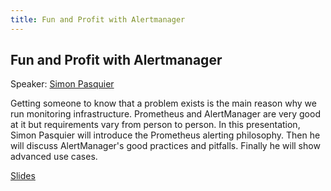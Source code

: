 ```yaml
---
title: Fun and Profit with Alertmanager
---
```


## Fun and Profit with Alertmanager

Speaker: [Simon Pasquier](/2019-munich/speakers/simon-pasquier/)

Getting someone to know that a problem exists is the main reason why we run monitoring infrastructure. Prometheus and AlertManager are very good at it but requirements vary from person to person. In this presentation, Simon Pasquier will introduce the Prometheus alerting philosophy. Then he will discuss AlertManager's good practices and pitfalls. Finally he will show advanced use cases.

[Slides](/2019-munich/slides/fun-and-profit-with-alertmanager.pdf)

